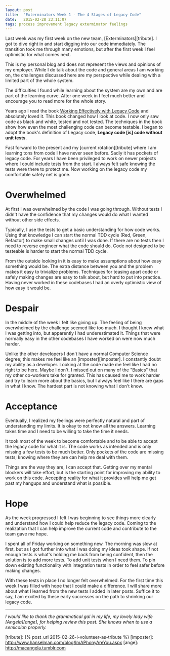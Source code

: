 ```yaml
---
layout: post
title:  "Exterminators Week 1 - The 4 Stages of Legacy Code"
date:   2015-02-28 23:11:07
tags: process improvement legacy exterminator feelings
---
```


Last week was my first week on the new team, [Exterminators][tribute]. I got to
dive right in and start digging into our code immediately. The transition took
me through many emotions, but after the first week I feel optimistic for what
comes next.

<div class="disclaimer">
<p>
This is my personal blog and does not represent the views and opinions of my
employer. While I do talk about the code and general areas I am working on, the
challenges discussed here are my perspective while dealing with a limited part
of the whole system.
</p>

<p>
The difficulties I found while learning about the system are my own and are
part of the learning curve. After one week in I feel much better and encourage
you to read more for the whole story.
</p>
</div>

Years ago I read the book [Working Effectively with Legacy Code][legacy] and
absolutely loved it. This book changed how I look at code. I now only saw code
as black and white, tested and not tested. The techniques in the book show how
even the most challenging code can become testable. I began to adopt the book's
definition of Legacy code, **Legacy code [is] code without unit tests**.

Fast forward to the present and my [current rotation][tribute] where I am
learning tons from code I have never seen before. Sadly it has pockets of
legacy code. For years I have been privileged to work on newer projects
where I could include tests from the start. I always felt safe knowing the
tests were there to protect me. Now working on the legacy code my comfortable
safety net is gone.

Overwhelmed
===============================================================================

At first I was overwhelmed by the code I was going through. Without tests I
didn't have the confidence that my changes would do what I wanted without other
side effects.

Typically, I use the tests to get a basic understanding for how code
works. Using that knowledge I can start the normal TDD cycle (Red, Green,
Refactor) to make small changes until I was done. If there are no tests then
I need to reverse engineer what the code should do. Code not designed to be
testeable is harder to start the normal TDD cycle.

From the outside looking in it is easy to make assumptions about how easy
something would be. The extra distance between you and the problem makes it easy
to trivialize problems. Techniques for teasing apart code or safely making
changes are easy to talk about, but hard to put into practice. Having never
worked in these codebases I had an overly optimistic view of how easy it would
be.

Despair
===============================================================================

In the middle of the week I felt like giving up. The feeling of being
overwhelmed by the challenge seemed like too much. I thought I knew what I was
getting into, but apparently I had underestimated it. Things that were normally
easy in the other codebases I have worked on were now much harder.

Unlike the other developers I don't have a normal Computer Science degree;
this makes me feel like an [imposter][imposter]. I constantly doubt my ability
as a developer. Looking at the code made me feel like I had no right to be here.
Maybe I don't. I missed out on many of the "Basics" that my other co-workers
take for granted. This has caused me to work harder and try to learn more about
the basics, but I always feel like I there are gaps in what I know. The hardest
part is not knowing what I don't know.

Acceptance
===============================================================================

Eventually, I realized my feelings were perfectly natural and part of understanding my
limits. It is okay to not know all the answers. Learning takes time and I need
to be willing to take the time it needs.

It took most of the week to become comfortable and to be able to accept the legacy code
for what it is. The code works as intended and is only missing a few tests to
be much better. Only pockets of the code are missing tests; knowing where
they are can help me deal with them.

Things are the way they are, I can accept that. Getting over my mental blockers
will take effort, but is the starting point for improving my ability to work
on this code. Accepting reality for what it provides will help me get past my
hangups and understand what is possible.

Hope
===============================================================================

As the week progressed I felt I was beginning to see things more clearly and
understand how I could help reduce the legacy code. Coming to the realization
that I can help improve the current code and contribute to the team gave me hope.

I spent all of Friday working on something new. The morning was slow at first,
but as I got further into what I was doing my ideas took shape. If not enough
tests is what's holding me back from being confident, then the solution is to
add more tests. To add unit tests when I need them. To pin down existing
functionality with integration tests in order to feel safer before making changes.

With these tests in place I no longer felt overwhelmed. For the
first time this week I was filled with hope that I could make a difference. I
will share more about what I learned from the new tests I added in later posts.
Suffice it to say, I am excited by these early successes on the path
to shrinking our legacy code.

<hr/>

*I would like to thank the grammatical gal in my life, my lovely lady wife
[Angela][ange], for helping review this post. She knows when to use a
semicolon properly.*

[legacy]: http://www.amazon.com/Working-Effectively-Legacy-Michael-Feathers/dp/0131177052
[tribute]: {% post_url 2015-02-26-i-volunteer-as-tribute %}
[imposter]: http://www.hanselman.com/blog/ImAPhonyAreYou.aspx
[ange]: http://macangela.tumblr.com

